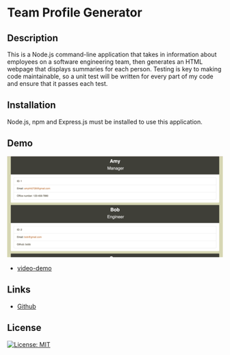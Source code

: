 # Team Profile Generator

## Description

This is a Node.js command-line application that takes in information about employees on a software engineering team, then generates an HTML webpage that displays summaries for each person. Testing is key to making code maintainable, so a unit test will be written for every part of my code and ensure that it passes each test.

## Installation
Node.js, npm and Express.js must be installed to use this application.

## Demo

![generator-demo](./assets/demo.png)
* [video-demo](https://drive.google.com/file/d/1LMwRV6akqLrtzYjR7Yb1LjFgtr25qAzM/view?usp=sharing)

## Links

* [Github](https://github.com/wl0194/Team-Profile-Generator)

## License

[![License: MIT](https://img.shields.io/badge/License-MIT-yellow.svg)](https://opensource.org/licenses/MIT)
